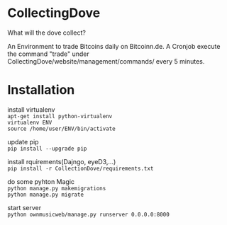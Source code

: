 # CollectingDove
What will the dove collect?

An Environment to trade Bitcoins daily on Bitcoinn.de. A Cronjob execute the command "trade" under CollectingDove/website/management/commands/ every 5 minutes.
  
# Installation
install virtualenv  
`apt-get install python-virtualenv`  
`virtualenv ENV`  
`source /home/user/ENV/bin/activate` 

update pip  
`pip install --upgrade pip`

install rquirements(Dajngo, eyeD3,...)  
`pip install -r CollectionDove/requirements.txt`

do some pyhton Magic  
`python manage.py makemigrations`  
`python manage.py migrate`

start server  
`python ownmusicweb/manage.py runserver 0.0.0.0:8000`
